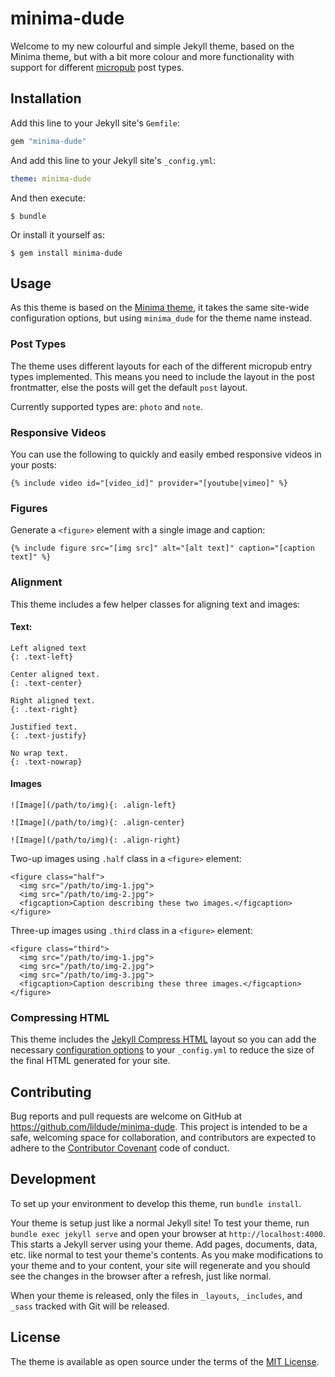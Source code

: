 # minima-dude

Welcome to my new colourful and simple Jekyll theme, based on the Minima theme, but with a bit more colour and more functionality with support for different [micropub](https://www.w3.org/TR/micropub/) post types.

## Installation

Add this line to your Jekyll site's `Gemfile`:

```ruby
gem "minima-dude"
```

And add this line to your Jekyll site's `_config.yml`:

```yaml
theme: minima-dude
```

And then execute:

    $ bundle

Or install it yourself as:

    $ gem install minima-dude

## Usage

As this theme is based on the [Minima theme](https://github.com/jekyll/minima), it takes the same site-wide configuration options, but using `minima_dude` for the theme name instead.  

### Post Types

The theme uses different layouts for each of the different micropub entry types implemented. This means you need to include the layout in the post frontmatter, else the posts will get the default `post` layout.

Currently supported types are: `photo` and `note`.

### Responsive Videos

You can use the following to quickly and easily embed responsive videos in your posts:


    {% include video id="[video_id]" provider="[youtube|vimeo]" %}

### Figures

Generate a `<figure>` element with a single image and caption:

    {% include figure src="[img src]" alt="[alt text]" caption="[caption text]" %}

### Alignment

This theme includes a few helper classes for aligning text and images:

#### Text:

```
Left aligned text
{: .text-left}
```

```
Center aligned text.
{: .text-center}
```

```
Right aligned text.
{: .text-right}
```

```
Justified text.
{: .text-justify}
```

```
No wrap text.
{: .text-nowrap}
```

#### Images

```
![Image](/path/to/img){: .align-left}
```

```
![Image](/path/to/img){: .align-center}
```

```
![Image](/path/to/img){: .align-right}
```

Two-up images using `.half` class in a `<figure>` element:

```
<figure class="half">
  <img src="/path/to/img-1.jpg">
  <img src="/path/to/img-2.jpg">
  <figcaption>Caption describing these two images.</figcaption>
</figure>
```

Three-up images using `.third` class in a `<figure>` element:

```
<figure class="third">
  <img src="/path/to/img-1.jpg">
  <img src="/path/to/img-2.jpg">
  <img src="/path/to/img-3.jpg">
  <figcaption>Caption describing these three images.</figcaption>
</figure>
```

### Compressing HTML

This theme includes the [Jekyll Compress HTML](http://jch.penibelst.de/) layout so you can add the necessary [configuration options](http://jch.penibelst.de/#configuration) to your `_config.yml` to reduce the size of the final HTML generated for your site.

## Contributing

Bug reports and pull requests are welcome on GitHub at https://github.com/lildude/minima-dude. This project is intended to be a safe, welcoming space for collaboration, and contributors are expected to adhere to the [Contributor Covenant](http://contributor-covenant.org) code of conduct.

## Development

To set up your environment to develop this theme, run `bundle install`.

Your theme is setup just like a normal Jekyll site! To test your theme, run `bundle exec jekyll serve` and open your browser at `http://localhost:4000`. This starts a Jekyll server using your theme. Add pages, documents, data, etc. like normal to test your theme's contents. As you make modifications to your theme and to your content, your site will regenerate and you should see the changes in the browser after a refresh, just like normal.

When your theme is released, only the files in `_layouts`, `_includes`, and `_sass` tracked with Git will be released.

## License

The theme is available as open source under the terms of the [MIT License](https://opensource.org/licenses/MIT).
